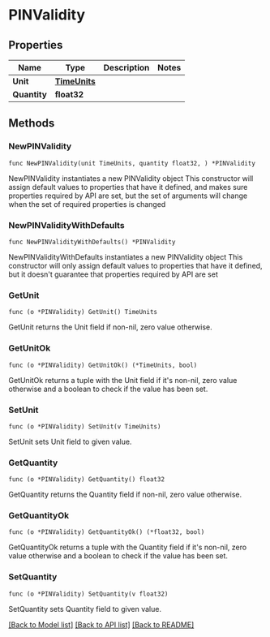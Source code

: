 # PINValidity

## Properties

Name | Type | Description | Notes
------------ | ------------- | ------------- | -------------
**Unit** | [**TimeUnits**](TimeUnits.md) |  | 
**Quantity** | **float32** |  | 

## Methods

### NewPINValidity

`func NewPINValidity(unit TimeUnits, quantity float32, ) *PINValidity`

NewPINValidity instantiates a new PINValidity object
This constructor will assign default values to properties that have it defined,
and makes sure properties required by API are set, but the set of arguments
will change when the set of required properties is changed

### NewPINValidityWithDefaults

`func NewPINValidityWithDefaults() *PINValidity`

NewPINValidityWithDefaults instantiates a new PINValidity object
This constructor will only assign default values to properties that have it defined,
but it doesn't guarantee that properties required by API are set

### GetUnit

`func (o *PINValidity) GetUnit() TimeUnits`

GetUnit returns the Unit field if non-nil, zero value otherwise.

### GetUnitOk

`func (o *PINValidity) GetUnitOk() (*TimeUnits, bool)`

GetUnitOk returns a tuple with the Unit field if it's non-nil, zero value otherwise
and a boolean to check if the value has been set.

### SetUnit

`func (o *PINValidity) SetUnit(v TimeUnits)`

SetUnit sets Unit field to given value.


### GetQuantity

`func (o *PINValidity) GetQuantity() float32`

GetQuantity returns the Quantity field if non-nil, zero value otherwise.

### GetQuantityOk

`func (o *PINValidity) GetQuantityOk() (*float32, bool)`

GetQuantityOk returns a tuple with the Quantity field if it's non-nil, zero value otherwise
and a boolean to check if the value has been set.

### SetQuantity

`func (o *PINValidity) SetQuantity(v float32)`

SetQuantity sets Quantity field to given value.



[[Back to Model list]](../README.md#documentation-for-models) [[Back to API list]](../README.md#documentation-for-api-endpoints) [[Back to README]](../README.md)


